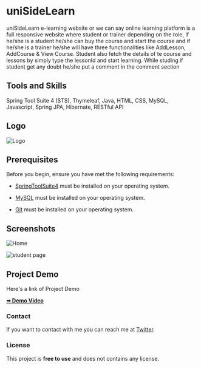 # uniSideLearn

uniSideLearn e-learning website or we can say online learning platform is a full responsive website where student or trainer depending on the role, if he/she is a student he/she can buy the course and start the course and if he/she is a trainer he/she will have three functionalities like AddLesson, AddCourse & View Course. Student also fetch the details of te course and lessons by simply type the lessonId and start learning. While studing if student get any doubt he/she put a comment in the comment section


## Tools and Skills

Spring Tool Suite 4 (STS), Thymeleaf, Java, HTML, CSS, MySQL, Javascript, Spring JPA, Hibernate, RESTful API

## Logo

![Logo](https://github.com/feelgoodn/uniSideLearnDemo/assets/91526247/b130239c-f4d3-4d7c-83c4-bb2c3e9d4b1c)


## Prerequisites

Before you begin, ensure you have met the following requirements:

* [SpringToolSuite4](https://spring.io/tools/ "Download STS" )     must be installed on your operating system.

* [MySQL](https://dev.mysql.com/downloads/installer/")  must be installed on your operating system.

* [Git](https://git-scm.com/downloads "Download Git") must be installed on your operating system.



  


## Screenshots

![Home](https://github.com/feelgoodn/uniSideLearnDemo/assets/91526247/be88463b-7756-4710-930e-50af6b9e35d3)

![student page](https://github.com/feelgoodn/uniSideLearnDemo/assets/91526247/c84ac18a-0c4b-49bc-a030-43ef2b024d48)



## Project Demo

   Here's a link of Project Demo
 
  <a href="https://www.youtube.com/watch?v=3Y52s0x7mJ0"><strong>➥ Demo Video</strong></a>



### Contact

If you want to contact with me you can reach me at [Twitter](https://twitter.com/nikhilkothale98).

### License

This project is **free to use** and does not contains any license.
